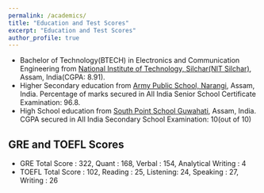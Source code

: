 ```yaml
---
permalink: /academics/
title: "Education and Test Scores"
excerpt: "Education and Test Scores"
author_profile: true
---
```


* Bachelor of Technology(BTECH) in Electronics and Communication Engineering from 
[National Institute of Technology, Silchar(NIT Silchar)](http://www.nits.ac.in/),
Assam, India(CGPA: 8.91).
* Higher Secondary education from [Army Public School, Narangi](http://www.apsnarangi.com/), Assam, India.
Percentage of marks secured in All India Senior School Certificate Examination: 96.8.
* High School education from [South Point School Guwahati](http://www.spsghy.co.in/mainpage/index.html), Assam, India.
CGPA secured in All India Secondary School Examination: 10(out of 10)

GRE and TOEFL Scores
---
* GRE Total Score : 322, Quant : 168, Verbal : 154, Analytical Writing : 4
* TOEFL Total Score : 102, Reading : 25, Listening: 24, Speaking : 27, Writing : 26
